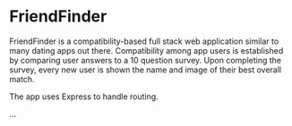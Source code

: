 # FriendFinder
FriendFinder is a compatibility-based full stack web application similar to many dating apps out there. 
Compatibility among app users is established by comparing user answers to a 10 question survey. 
Upon completing the survey, every new user is shown the name and image of their best overall match.

The app uses Express to handle routing.

...